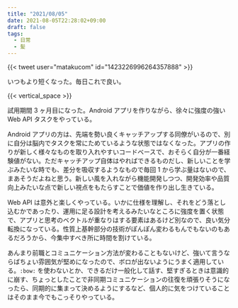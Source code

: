 ```yaml
---
title: "2021/08/05"
date: 2021-08-05T22:28:02+09:00
draft: false
tags:
  - 日常
  - 髪
---
```


{{< tweet user="matakucom" id="1423226996264357888" >}}


いつもより短くなった。毎日これで良い。

{{< vertical_space >}}

試用期間 3 ヶ月目になった。Android アプリを作りながら、徐々に強度の強い Web API タスクをやっている。

Android アプリの方は、先端を勢い良くキャッチアップする同僚がいるので、別に自分は脳内でタスクを常にためているような状態ではなくなった。アプリの作りが新しく様々なものを取り入れやすいコードベースで、おそらく自分が一番経験値がない。ただキャッチアップ自体はやればできるものだし、新しいことを学ぶみたいな時でも、差分を吸収するようなもので毎回 1 から学ぶ量はないので、まあそうだよねと思う。新しい風を入れながら機能開発しつつ、開発効率や品質向上みたいな点で新しい視点をもたらすことで価値を作り出し生きている。


Web API は意外と楽しくやっている。いかに仕様を理解し、それをどう落とし込むかであったり、運用に足る設計を考えるみたいなところに強度を置く状態で、アプリと思考のベクトルが重なりはする要素はあるけど別なので、良い気分転換になっている。性質上基幹部分の技術がぽんぽん変わるもんでもないのもあるだろうから、今集中すべき所に時間を割けている。

あんまり前職とコミュニケーション方法が変わることもないけど、強いて言うならばちょい雰囲気が堅めになったので、ボロが出ないようにうまく適用している。`:bow:` を使わないとか、できるだけ一般化して話す、堅すぎるときは意識的に崩す、ちょっとしたことで非同期コミュニケーションの往復を頑張りそうになったら、同期的に集まって決めるようにするなど、個人的に気をつけていることはそのまま今でもこっそりやっている。
